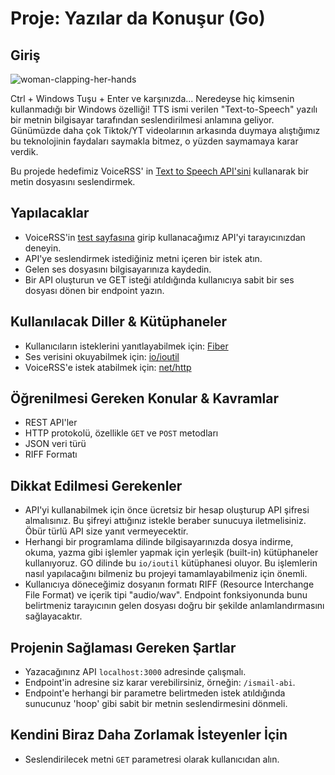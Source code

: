 # Proje: Yazılar da Konuşur (Go)

## Giriş

![woman-clapping-her-hands](https://media.giphy.com/media/KCdq1IyxkmgRKj2D23/giphy.gif)

Ctrl + Windows Tuşu + Enter ve karşınızda... Neredeyse hiç kimsenin kullanmadığı bir Windows özelliği! TTS ismi verilen "Text-to-Speech" yazılı bir metnin bilgisayar tarafından seslendirilmesi anlamına geliyor. Günümüzde daha çok Tiktok/YT videolarının arkasında duymaya alıştığımız bu teknolojinin faydaları saymakla bitmez, o yüzden saymamaya karar verdik.

Bu projede hedefimiz VoiceRSS' in [Text to Speech API'sini](https://www.voicerss.org/api/) kullanarak bir metin dosyasını seslendirmek.

## Yapılacaklar

- VoiceRSS'in [test sayfasına](https://www.voicerss.org/api/demo.aspx) girip kullanacağımız API'yi tarayıcınızdan deneyin.
- API'ye seslendirmek istediğiniz metni içeren bir istek atın.
- Gelen ses dosyasını bilgisayarınıza kaydedin.
- Bir API oluşturun ve GET isteği atıldığında kullanıcıya sabit bir ses dosyası dönen bir endpoint yazın.

## Kullanılacak Diller & Kütüphaneler

- Kullanıcıların isteklerini yanıtlayabilmek için: [Fiber](https://gofiber.io/)
- Ses verisini okuyabilmek için: [io/ioutil](https://pkg.go.dev/io/ioutil)
- VoiceRSS'e istek atabilmek için: [net/http](https://pkg.go.dev/net/http)

## Öğrenilmesi Gereken Konular & Kavramlar

- REST API'ler
- HTTP protokolü, özellikle `GET` ve `POST` metodları
- JSON veri türü
- RIFF Formatı

## Dikkat Edilmesi Gerekenler

- API'yi kullanabilmek için önce ücretsiz bir hesap oluşturup API şifresi almalısınız. Bu şifreyi attığınız istekle beraber sunucuya iletmelisiniz. Öbür türlü API size yanıt vermeyecektir.
- Herhangi bir programlama dilinde bilgisayarınızda dosya indirme, okuma, yazma gibi işlemler yapmak için yerleşik (built-in) kütüphaneler kullanıyoruz. GO dilinde bu `io/ioutil` kütüphanesi oluyor. Bu işlemlerin nasıl yapılacağını bilmeniz bu projeyi tamamlayabilmeniz için önemli.
- Kullanıcıya döneceğimiz dosyanın formatı RIFF (Resource Interchange File Format) ve içerik tipi "audio/wav". Endpoint fonksiyonunda bunu belirtmeniz tarayıcının gelen dosyası doğru bir şekilde anlamlandırmasını sağlayacaktır.

## Projenin Sağlaması Gereken Şartlar

- Yazacağınınz API `localhost:3000` adresinde çalışmalı.
- Endpoint'in adresine siz karar verebilirsiniz, örneğin: `/ismail-abi`.
- Endpoint'e herhangi bir parametre belirtmeden istek atıldığında sunucunuz 'hoop' gibi sabit bir metnin seslendirmesini dönmeli.

## Kendini Biraz Daha Zorlamak İsteyenler İçin

- Seslendirilecek metni `GET` parametresi olarak kullanıcıdan alın.
